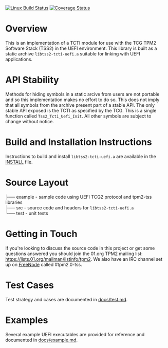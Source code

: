 [![Linux Build Status](https://travis-ci.org/tpm2-software/tpm2-tcti-uefi.svg?branch=master)](https://travis-ci.org/tpm2-software/tpm2-tcti-uefi)
[![Coverage Status](https://coveralls.io/repos/github/tpm2-software/tpm2-tcti-uefi/badge.svg?branch=master)](https://coveralls.io/github/tpm2-software/tpm2-tcti-uefi?branch=master)

# Overview
This is an implementation of a TCTI module for use with the TCG TPM2
Software Stack (TSS2) in the UEFI environment. This library is built as a
static archive `libtss2-tcti-uefi.a` suitable for linking with UEFI
applications.

# API Stability
Methods for hiding symbols in a static arcive from users are not portable
and so this implementation makes no effort to do so. This does not imply
that all symbols from the archive present part of a stable API. The only
stable API exposed is the TCTI as specified by the TCG. This is a single
function called `Tss2_Tcti_Uefi_Init`. All other symbols are subject to
change without notice.

# Build and Installation Instructions
Instructions to build and install `libtss2-tcti-uefi.a` are available in
the [INSTALL](INSTALL.md) file.

# Source Layout
├── example - sample code using UEFI TCG2 protocol and tpm2-tss libraries  
├── src  - source code and headers for `libtss2-tcti-uefi.a`  
└── test - unit tests

# Getting in Touch
If you're looking to discuss the source code in this project or get some
questions answered you should join the 01.org TPM2 mailing list:
https://lists.01.org/mailman/listinfo/tpm2.
We also have an IRC channel set up on [FreeNode](https://freenode.net/)
called \#tpm2.0-tss.

# Test Cases
Test strategy and cases are documented in [docs/test.md](docs/test.md).

# Examples
Several example UEFI executables are provided for reference and documented
in [docs/example.md](docs/example.md).
